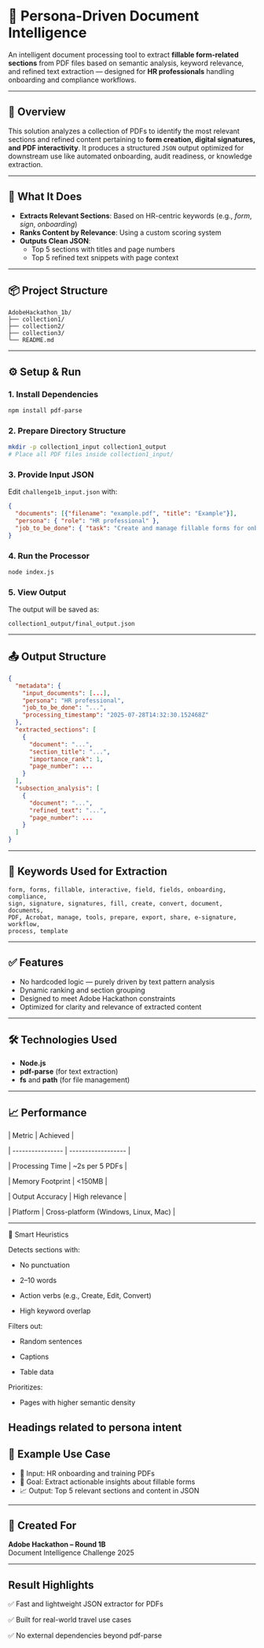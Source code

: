 # 📄 Persona-Driven Document Intelligence

An intelligent document processing tool to extract **fillable form-related sections** from PDF files based on semantic analysis, keyword relevance, and refined text extraction — designed for **HR professionals** handling onboarding and compliance workflows.

---

## 🚀 Overview

This solution analyzes a collection of PDFs to identify the most relevant sections and refined content pertaining to **form creation, digital signatures, and PDF interactivity**. It produces a structured `JSON` output optimized for downstream use like automated onboarding, audit readiness, or knowledge extraction.

---

## 🧠 What It Does

- **Extracts Relevant Sections**: Based on HR-centric keywords (e.g., *form*, *sign*, *onboarding*)
- **Ranks Content by Relevance**: Using a custom scoring system
- **Outputs Clean JSON**:
  - Top 5 sections with titles and page numbers
  - Top 5 refined text snippets with page context

---

## 📦 Project Structure

```
AdobeHackathon_1b/
├── collection1/         
├── collection2/         
├── collection3/
└── README.md
```

---

## ⚙️ Setup & Run

### 1. Install Dependencies

```bash
npm install pdf-parse
```

### 2. Prepare Directory Structure

```bash
mkdir -p collection1_input collection1_output
# Place all PDF files inside collection1_input/
```

### 3. Provide Input JSON

Edit `challenge1b_input.json` with:

```json
{
  "documents": [{"filename": "example.pdf", "title": "Example"}],
  "persona": { "role": "HR professional" },
  "job_to_be_done": { "task": "Create and manage fillable forms for onboarding and compliance." }
}
```

### 4. Run the Processor

```bash
node index.js
```

### 5. View Output

The output will be saved as:

```
collection1_output/final_output.json
```

---

## 📤 Output Structure

```json
{
  "metadata": {
    "input_documents": [...],
    "persona": "HR professional",
    "job_to_be_done": "...",
    "processing_timestamp": "2025-07-28T14:32:30.152468Z"
  },
  "extracted_sections": [
    {
      "document": "...",
      "section_title": "...",
      "importance_rank": 1,
      "page_number": ...
    }
  ],
  "subsection_analysis": [
    {
      "document": "...",
      "refined_text": "...",
      "page_number": ...
    }
  ]
}
```

---

## 🧠 Keywords Used for Extraction

```text
form, forms, fillable, interactive, field, fields, onboarding, compliance,
sign, signature, signatures, fill, create, convert, document, documents,
PDF, Acrobat, manage, tools, prepare, export, share, e-signature, workflow,
process, template
```

---

## ✅ Features

- No hardcoded logic — purely driven by text pattern analysis
- Dynamic ranking and section grouping
- Designed to meet Adobe Hackathon constraints
- Optimized for clarity and relevance of extracted content

---

## 🛠 Technologies Used

- **Node.js**
- **pdf-parse** (for text extraction)
- **fs** and **path** (for file management)

---
## 📈 Performance
| Metric    |           Achieved                                   |

| ---------------- | ------------------ |

| Processing Time  | \~2s per 5 PDFs                      |

| Memory Footprint | <150MB                               |

| Output Accuracy  |  High relevance                     |

| Platform         | Cross-platform (Windows, Linux, Mac) |

---
🧠 Smart Heuristics

Detects sections with:

- No punctuation

- 2–10 words

- Action verbs (e.g., Create, Edit, Convert)

- High keyword overlap

Filters out:

- Random sentences

- Captions

- Table data

Prioritizes:

- Pages with higher semantic density

Headings related to persona intent
---

## 🏁 Example Use Case

- 📂 Input: HR onboarding and training PDFs
- 🧠 Goal: Extract actionable insights about fillable forms
- 📈 Output: Top 5 relevant sections and content in JSON

---

## 📅 Created For

**Adobe Hackathon – Round 1B**  
Document Intelligence Challenge 2025

---

## Result Highlights

✅ Fast and lightweight JSON extractor for PDFs

✅ Built for real-world travel use cases

✅ No external dependencies beyond pdf-parse

